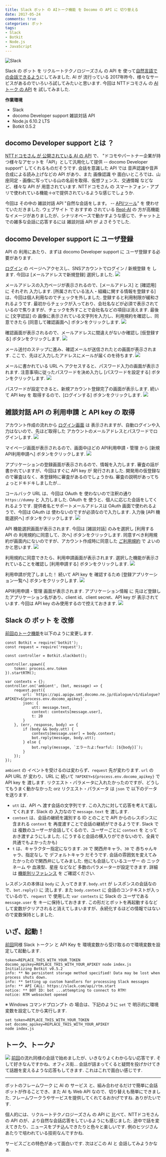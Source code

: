 ```yaml
---
title: Slack ボット の AIトーク機能 を Docomo の API に 切り替える
date: 2017-05-24
comments: true
categories: ボット
tags:
- Slack
- Botkit
- Node.js
- JavaScript
---
```


![](/images/slack/slack.png "Slack")

Slack の ボット を リクルートテクノロジーズさん の API を 使って[自然言語での会話できるよう](/2017/04/20/SlackのボットにAIトーク機能を付ける/)にしてみました. AI が 流行っている 2017年昨今、様々なサービスがあるのでいろいろ試してみたいと思います. 今回は NTTドコモさん の [AIトーク の API](https://dev.smt.docomo.ne.jp/?p=docs.api.page&api_name=dialogue&p_name=api_usage_scenario) を 試してみました.

**作業環境**
- Slack
- docomo Developer support 雑談対話 API
- Node.js 6.10.2 LTS
- Botkit 0.5.2


## docomo Developer support とは ？
[NTTドコモさん が 公開されている AI の API](https://dev.smt.docomo.ne.jp) で、 "ドコモやパートナー企業が持つ様々なアセットを「API」として汎用化して提供 -- docomo Developer support" してくれるものだそうです. 会話を意識した API では 音声認識や音声合成による読み上げなどの API があり、また 画像認識 や 面白いところでは、山座同定 - 画像に写っている山の名前を取得、仮想フェンス、交通情報 などなど、様々な API が 用意されています. NTTドコモさん の スマートフォン・アプリで使われている機能＋αで提供されているような感じでしょうか.

今回は その中の 雑談対話 API "自然な会話をします。 -- [API/ツール](https://dev.smt.docomo.ne.jp/?p=docs.api.index&ref=toppage_service_secton)" を 使わせていただきました. ウェブサイト で おすすめ されている [Repl-AI](https://repl-ai.jp/) の 方が高機能なイメージがありましたが、シナリオベースで動かすような感じで、チャット上での雑多な会話に応答するには 雑談対話 API が よさそうでした.


## docomo Developer support に ユーザ登録
API の 利用にあたり、まずは docomo Developer support に ユーザ登録する必要があります.

[ログイン](https://dev.smt.docomo.ne.jp/?p=login) の ページへアクセスし、SNSアカウントでログイン / 新規登録 を します. 今回は [メールアドレスで新規登録] 選択しました.
![](/images/slack/docomo/01.png)

メールアドレスの入力ページが表示されるので、[メールアドレス] と [確認用] に それぞれ 入力します.
[所属されている法人・組織に関する情報を登録する] は、今回は個人利用なのでチェックを外しました. 登録すると利用制限が緩和されるようです. 最初からチェックが入っており、会社名などが必須で表示されているので焦りますが、チェックを外すことで会社名などの項目は消えます.
最後に [文字認証] の 画像に表示されている文字列を入力し、利用規約を確認し、同意できたら [同意して確認画面へ] ボタンをクリックします.
![](/images/slack/docomo/02.png)

確認画面が表示されるので、メールアドレスに間違えがないか確認し [仮登録する] ボタンをクリックします.
![](/images/slack/docomo/03.png)

メール送付のステップに進み、確認メールが送信されたとの画面が表示されます.
ここで、先ほど入力したアドレスにメールが届くのを待ちます.
![](/images/slack/docomo/04.png)

メールに書かれている URL へ アクセスすると、パスワード入力の画面が表示されます. 注意事項に従ったパスワードを決め入力し [パスワードを設定する] ボタンをクリックします.
![](/images/slack/docomo/05.png)

パスワードが設定できると、新規アカウント登録完了の画面が表示します. 続いて API key を 取得するので、[ログインする] ボタンをクリックします.
![](/images/slack/docomo/06.png)


## 雑談対話 API の 利用申請 と API key の 取得
アカウント作成の流れから [ログイン画面](https://dev.smt.docomo.ne.jp/?p=login) は 表示されますが、自動ログインや入力はないので、先ほど取得した アカウントのメールアドレスとパスワードでログインします.
![](/images/slack/docomo/07.png)

マイページ画面が表示されるので、画面中ほどの API利用申請・管理 から [新規API利用申請へ] ボタンをクリックします.
![](/images/slack/docomo/08.png)

アプリケーションの登録画面が表示されるので、情報を入力します.
審査の話が書かれていますが、今回はすぐに API key が 発行されました.
開発用の仮登録なので審査はなく、本登録時に審査があるのでしょうかね. 審査の説明があってちょっとドキドキしましたが...

コールバック URL は、今回は OAuth を 使わないので注釈の通り `https://dummy` と 入力しました. OAuth を 使うと、個人に応じた会話をしてくれるようです.
提供者名とサポートメールアドレスは OAuth 画面で使われるようで、今回は OAuth は 使わないのですが必須なので入力します.
入力後 [API 機能選択へ] ボタンをクリックします.
![](/images/slack/docomo/09.png)

API 機能選択画面が表示されます. 今回は [雑談対話] のみを選択し [利用する API の 利用規約に同意して、次へ] ボタンをクリックします. 同意すべき利用規約が画面内にないのですが、アカウント作成時に同意した [ご利用規約](https://dev.smt.docomo.ne.jp/?p=policy) で よいのかと思います.
![](/images/slack/docomo/10.png)

利用規約に同意できたら、利用申請画面が表示されます. 選択した機能が表示されていることを確認し [利用申請する] ボタンをクリックします.
![](/images/slack/docomo/11.png)

利用申請が完了しました！ 続いて API key を 確認するため [登録アプリケーション一覧へ] ボタンをクリックします.
![](/images/slack/docomo/12.png)

API利用申請・管理 画面が表示されます. アプリケーション情報 に 先ほど登録したアプリケーション名があり、client id、client secret、API key が 表示されています. 今回は API key のみ使用するので控えておきます.
![](/images/slack/docomo/13.png)


## Slack の ボット を 改修
[前回のトーク機能](/2017/04/20/SlackのボットにAIトーク機能を付ける/#Slack-の-ボット-に-設置)を以下のように変更します.
```javascrip
const Botkit = require('botkit');
const request = require('request');

const controller = Botkit.slackbot();

controller.spawn({
    token: process.env.token
}).startRTM();

var contexts = {};
controller.on('ambient', (bot, message) => {
    request.post({
        url: `https://api.apigw.smt.docomo.ne.jp/dialogue/v1/dialogue?APIKEY=${process.env.docomo_apikey}`,
        json: {
            utt: message.text,
            context: contexts[message.user],
            t: 20
        }
    }, (err, response, body) => {
        if (body && body.utt) {
            contexts[message.user] = body.context;
            bot.reply(message, body.utt);
        } else {
            bot.reply(message, `エラーたよ:fearful: [${body}]`);
        }
    });
});
```

`ambient` の イベントを受けるのは変わらず、`request` 先が変わります.
`url` の API URL が 変わり、URL に 続いて `?APIKEY=${process.env.docomo_apikey}` で API key を 渡します. リクエスト・パラメータに入れたかったのですが、どうしてもうまく動かなかった orz
リクエスト・パラメータ は `json` で 以下のデータを送ります.
- `utt` は、API へ 渡す会話の文字列です. この入力に対して応答を考えて返してくれます. Slack の 入力なので `message.text` を 渡します.
- `context` は、会話の継続を識別する ID とのことで API からのレスポンスに含まれる `context` を 再度渡すことで会話の継続ができるようです. Slack では 複数のユーザーが会話してくるので、ユーザーごとに `context` を とっておき渡すようにしました. (こうすると会話の横入りができないので、全員で共通でもよかったかも)
- `t` は、キャラクター指定になります. `20` で 関西弁キャラ、`30` で 赤ちゃんキャラ、指定なし で デフォルトキャラ だそうです. 会話の雰囲気を変えてみたかったので関西弁にしてみました.
他にも会話しているユーザー の ニックネーム や 血液型、星座 などなど 多数のパラメーターが設定できます. 詳細は [機能別リファレンス](https://dev.smt.docomo.ne.jp/?p=docs.api.page&api_name=dialogue&p_name=api_1#tag01) を ご確認ください.

レスポンスの本体は `body` に 入ってきます. `body.utt` が レスポンスの会話なので、`bot.reply()` に 流します. また `body.context` に 会話のコンテキストが入っているので、`request` で 使用した `var contexts` に Slack の ユーザである `message.user` を キーに保持しておきます.
この形だとボットを再起動するなどして変数がクリアされると消えてしまいますが、永続化するほどの情報ではないので変数保持としました.


## いざ、起動！
[前回](/2017/04/20/SlackのボットにAIトーク機能を付ける/#いざ、起動！)同様 Slack トークン と API Key を 環境変数から受け取るので環境変数を設定して起動します.
```shell-session
token=REPLACE_THIS_WITH_YOUR_TOKEN docomo_apikey=REPLACE_THIS_WITH_YOUR_APIKEY node index.js
Initializing Botkit v0.5.2
info: ** No persistent storage method specified! Data may be lost when process shuts down.
info: ** Setting up custom handlers for processing Slack messages
info: ** API CALL: https://slack.com/api/rtm.start
notice: ** BOT ID: bot ...attempting to connect to RTM!
notice: RTM websocket opened
```

※ Windows コマンドプロンプト の 場合は、下記のように `set` で 明示的に環境変数を設定してから実行します.
```shell-session
set token=REPLACE_THIS_WITH_YOUR_TOKEN
set docomo_apikey=REPLACE_THIS_WITH_YOUR_APIKEY
node index.js
```


## トーク、トーク♪
![](/images/slack/docomo/14.png)
[前回](/2017/04/20/SlackのボットにAIトーク機能を付ける/#トーク、トーク♪)の流れ同様の会話で始めましたが、いきなりよくわからない応答です. そして好きなんですかね、オフィス街...
会話が詰まってくると疑問を投げかけてきて話題を変えるような応答もしてきます. これはこれで面白い感じです.


- - - -
ボットのフレームワーク に AI の サービス と、組み合わせるだけで簡単に会話ボットが作ることでき、また AI も Web API なので、切り替えも簡単にできました. フレームワークうやサービスを提供してくれてるおかげですね. ありがたいです.

個人的には、リクルートテクノロジーズさん の API に 比べて、NTTドコモさん の API のが、より自然な会話応答をしているようにも感じました. 途中で話を変えてきたり、ニュースをブチ込んできたりと色々と楽しいです. 例のヒツジさん あたりで培われている技術なんですかね.

サービスごとの特色があって面白いです. 次はどこの AI と 会話してみようかなぁ.
